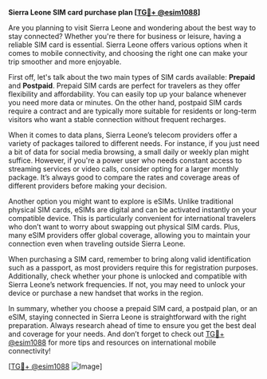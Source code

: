 **Sierra Leone SIM card purchase plan [[TG💪+ @esim1088](https://t.me/s/esim1088)]**

Are you planning to visit Sierra Leone and wondering about the best way to stay connected? Whether you're there for business or leisure, having a reliable SIM card is essential. Sierra Leone offers various options when it comes to mobile connectivity, and choosing the right one can make your trip smoother and more enjoyable.

First off, let's talk about the two main types of SIM cards available: **Prepaid** and **Postpaid**. Prepaid SIM cards are perfect for travelers as they offer flexibility and affordability. You can easily top up your balance whenever you need more data or minutes. On the other hand, postpaid SIM cards require a contract and are typically more suitable for residents or long-term visitors who want a stable connection without frequent recharges.

When it comes to data plans, Sierra Leone’s telecom providers offer a variety of packages tailored to different needs. For instance, if you just need a bit of data for social media browsing, a small daily or weekly plan might suffice. However, if you're a power user who needs constant access to streaming services or video calls, consider opting for a larger monthly package. It’s always good to compare the rates and coverage areas of different providers before making your decision.

Another option you might want to explore is eSIMs. Unlike traditional physical SIM cards, eSIMs are digital and can be activated instantly on your compatible device. This is particularly convenient for international travelers who don’t want to worry about swapping out physical SIM cards. Plus, many eSIM providers offer global coverage, allowing you to maintain your connection even when traveling outside Sierra Leone.

When purchasing a SIM card, remember to bring along valid identification such as a passport, as most providers require this for registration purposes. Additionally, check whether your phone is unlocked and compatible with Sierra Leone’s network frequencies. If not, you may need to unlock your device or purchase a new handset that works in the region.

In summary, whether you choose a prepaid SIM card, a postpaid plan, or an eSIM, staying connected in Sierra Leone is straightforward with the right preparation. Always research ahead of time to ensure you get the best deal and coverage for your needs. And don’t forget to check out [TG💪+ @esim1088](https://t.me/s/esim1088) for more tips and resources on international mobile connectivity!

[[TG💪+ @esim1088](https://t.me/s/esim1088) ![Image](https://i.postimg.cc/Y0z9fWf4/image.png)]